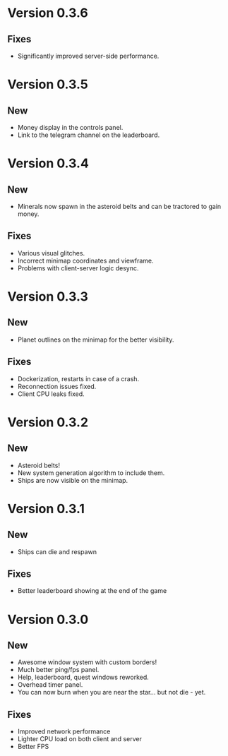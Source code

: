 # Version 0.3.6
## Fixes
* Significantly improved server-side performance.

# Version 0.3.5
## New
* Money display in the controls panel.
* Link to the telegram channel on the leaderboard.

# Version 0.3.4
## New
* Minerals now spawn in the asteroid belts and can be tractored to gain money.

## Fixes
* Various visual glitches.
* Incorrect minimap coordinates and viewframe.
* Problems with client-server logic desync.

# Version 0.3.3
## New
* Planet outlines on the minimap for the better visibility.

## Fixes
* Dockerization, restarts in case of a crash.
* Reconnection issues fixed.
* Client CPU leaks fixed.

# Version 0.3.2
## New
* Asteroid belts!
* New system generation algorithm to include them.
* Ships are now visible on the minimap.

# Version 0.3.1
## New
* Ships can die and respawn

## Fixes
* Better leaderboard showing at the end of the game

# Version 0.3.0
## New
* Awesome window system with custom borders!
* Much better ping/fps panel.
* Help, leaderboard, quest windows reworked.
* Overhead timer panel.
* You can now burn when you are near the star... but not die - yet.

## Fixes
* Improved network performance
* Lighter CPU load on both client and server
* Better FPS
